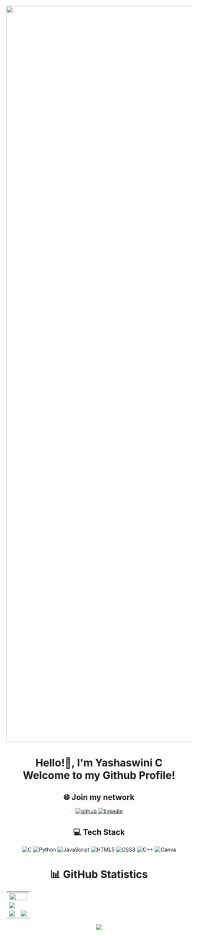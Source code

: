 <img align="center" width="2000" src="https://cdn.ttgtmedia.com/rms/onlineimages/code_g1297696209.jpg"> </img>

<h1 align=center> Hello!👋, I'm Yashaswini C <br> Welcome to my Github Profile! </h1>

<div align=center>

  <h2> 🌐 Join my network </h2>
    <!-- Github link -->
    <a href="https://github.com/YashaswiniC1411" target="_blank">
      <img src=https://img.shields.io/badge/github-%232E3440.svg?&style=for-the-badge&logo=github&logoColor=white alt=github style="margin-bottom: 5px;" />
    </a>
    <!-- Linkedin Link -->
    <a href="https://linkedin.com/in/yashaswini-c-700110250" target="_blank">
      <img src=https://img.shields.io/badge/linkedin-%232E3440.svg?&style=for-the-badge&logo=linkedin&logoColor=white alt=linkedin style="margin-bottom: 5px;" />
    </a>

## 💻 Tech Stack
![C](https://img.shields.io/badge/c-%2300599C.svg?style=for-the-badge&logo=c&logoColor=white)
![Python](https://img.shields.io/badge/python-3670A0?style=for-the-badge&logo=python&logoColor=ffdd54) 
![JavaScript](https://img.shields.io/badge/javascript-%23323330.svg?style=for-the-badge&logo=javascript&logoColor=%23F7DF1E) 
![HTML5](https://img.shields.io/badge/html5-%23E34F26.svg?style=for-the-badge&logo=html5&logoColor=white) 
![CSS3](https://img.shields.io/badge/css3-%231572B6.svg?style=for-the-badge&logo=css3&logoColor=white) 
![C++](https://img.shields.io/badge/c++-%2300599C.svg?style=for-the-badge&logo=c%2B%2B&logoColor=white) 
![Canva](https://img.shields.io/badge/Canva-%2300C4CC.svg?style=for-the-badge&logo=Canva&logoColor=white)

# 📊 GitHub Statistics

<table>
  <tr>
    <td colspan = "2"><a href="https://github.com/YashaswiniC1411"><img width=100% src="https://github-profile-trophy.vercel.app/?username=YashaswiniC1411&hide_border=true&count_private=true&column=-1&theme=onedark&no-frame=true"></a></td>
  </tr>
	<tr>
		<td colspan = "2"><a href = "https://github.com/YashaswiniC1411"><img src="https://github-readme-activity-graph.vercel.app/graph?username=YashaswiniC1411&bg_color=282C34&hide_border=true&point=false&line=E4BF7A&radius=8&area=true&area_color=88c0d0&title_color=ffffff&color=ffffff"></a></td>
	</tr>
	<tr>
		<td><a href="https://github.com/YashaswiniC1411"><img src="https://github-readme-streak-stats.herokuapp.com/?user=YashaswiniC1411&theme=onedark"></a></td>
		<td><a href="https://github.com/YashaswiniC1411"><img src="http://github-profile-summary-cards.vercel.app/api/cards/profile-details?username=YashaswiniC1411&theme=onedark"></a></td>
	</tr>
	</table>

<img src= 'https://capsule-render.vercel.app/api?type=rect&color=E4BF7A&customColorList=2&height=2.5'/>

</div>
